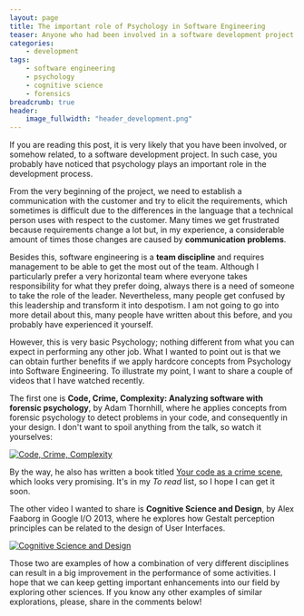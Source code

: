 ```yaml
---
layout: page
title: The important role of Psychology in Software Engineering
teaser: Anyone who had been involved in a software development project may have notice that psychology plays an important role in the performance of this discipline, e.g. from team management to requirements elicitation. However, our field can receive even more benefits from this science.
categories:
    - development
tags:
    - software engineering
    - psychology
    - cognitive science
    - forensics
breadcrumb: true
header:
    image_fullwidth: "header_development.png"
---
```


If you are reading this post, it is very likely that you have been involved, or somehow related, to a software development project. In such case, you probably have noticed that psychology plays an important role in the development process.

From the very beginning of the project, we need to establish a communication with the customer and try to elicit the requirements, which sometimes is difficult due to the differences in the language that a technical person uses with respect to the customer. Many times we get frustrated because requirements change a lot but, in my experience, a considerable amount of times those changes are caused by **communication problems**.

Besides this, software engineering is a **team discipline** and requires management to be able to get the most out of the team. Although I particularly prefer a very horizontal team where everyone takes responsibility for what they prefer doing, always there is a need of someone to take the role of the leader. Nevertheless, many people get confused by this leadership and transform it into despotism. I am not going to go into more detail about this, many people have written about this before, and you probably have experienced it yourself.

However, this is very basic Psychology; nothing different from what you can expect in performing any other job. What I wanted to point out is that we can obtain further benefits if we apply hardcore concepts from Psychology into Software Engineering. To illustrate my point, I want to share a couple of videos that I have watched recently.

The first one is **Code, Crime, Complexity: Analyzing software with forensic psychology**, by Adam Thornhill, where he applies concepts from forensic psychology to detect problems in your code, and consequently in your design. I don't want to spoil anything from the talk, so watch it yourselves:

[![Code, Crime, Complexity](http://img.youtube.com/vi/qJ_hplxTYJw/0.jpg)](http://www.youtube.com/watch?v=qJ_hplxTYJw)

By the way, he also has written a book titled [Your code as a crime scene](https://pragprog.com/book/atcrime/your-code-as-a-crime-scene), which looks very promising. It's in my *To read* list, so I hope I can get it soon.

The other video I wanted to share is **Cognitive Science and Design**, by Alex Faaborg in Google I/O 2013, where he explores how Gestalt perception principles can be related to the design of User Interfaces.

[![Cognitive Science and Design](http://img.youtube.com/vi/z2exxj4COhU/0.jpg)](http://www.youtube.com/watch?v=z2exxj4COhU)

Those two are examples of how a combination of very different disciplines can result in a big improvement in the performance of some activities. I hope that we can keep getting important enhancements into our field by exploring other sciences. If you know any other examples of similar explorations, please, share in the comments below!

 [1]: #
 [2]: #
 [3]: #
 [4]: #
 [5]: #
 [6]: #
 [7]: #
 [8]: #
 [9]: #
 [10]: #
 